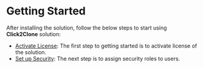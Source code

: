 # Getting Started

After installing the solution, follow the below steps to start using **Click2Clone** solution:

* [Activate License](https://docs.inogic.com/click2clone/getting-started/activate-license): The first step to getting started is to activate license of the solution.
* [Set up Security](https://docs.inogic.com/click2clone/getting-started/set-security): The next step is to assign security roles to users.

